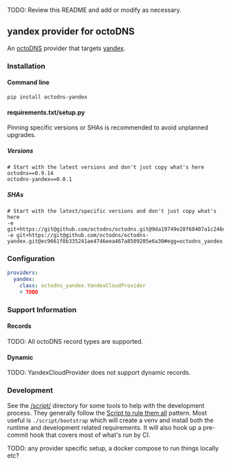 TODO: Review this README and add or modify as necessary.

## yandex provider for octoDNS

An [octoDNS](https://github.com/octodns/octodns/) provider that targets [yandex](https://cloud.yandex.ru/ru/docs/dns/api-ref/grpc/).

### Installation

#### Command line

```
pip install octodns-yandex
```

#### requirements.txt/setup.py

Pinning specific versions or SHAs is recommended to avoid unplanned upgrades.

##### Versions

```
# Start with the latest versions and don't just copy what's here
octodns==0.9.14
octodns-yandex==0.0.1
```

##### SHAs

```
# Start with the latest/specific versions and don't just copy what's here
-e git+https://git@github.com/octodns/octodns.git@9da19749e28f68407a1c246dfdf65663cdc1c422#egg=octodns
-e git+https://git@github.com/octodns/octodns-yandex.git@ec9661f8b335241ae4746eea467a8509205e6a30#egg=octodns_yandex
```

### Configuration

```yaml
providers:
  yandex:
    class: octodns_yandex.YandexCloudProvider
    # TODO
```

### Support Information

#### Records

TODO: All octoDNS record types are supported.

#### Dynamic

TODO: YandexCloudProvider does not support dynamic records.

### Development

See the [/script/](/script/) directory for some tools to help with the development process. They generally follow the [Script to rule them all](https://github.com/github/scripts-to-rule-them-all) pattern. Most useful is `./script/bootstrap` which will create a venv and install both the runtime and development related requirements. It will also hook up a pre-commit hook that covers most of what's run by CI.

TODO: any provider specific setup, a docker compose to run things locally etc?
